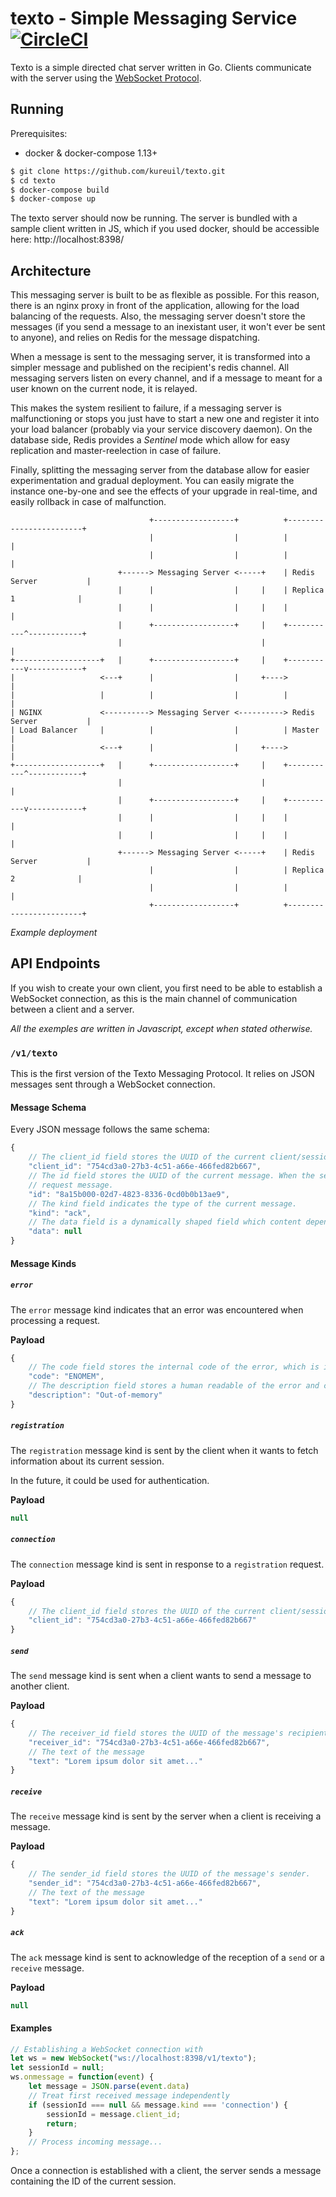 # texto - Simple Messaging Service [![CircleCI](https://circleci.com/gh/kureuil/texto/tree/master.svg?style=svg)](https://circleci.com/gh/kureuil/texto/tree/master)

Texto is a simple directed chat server written in Go. Clients communicate with the server using the
[WebSocket Protocol](http://tools.ietf.org/html/rfc6455).

## Running

Prerequisites:

* docker & docker-compose 1.13+

```bash
$ git clone https://github.com/kureuil/texto.git
$ cd texto
$ docker-compose build
$ docker-compose up
```

The texto server should now be running. The server is bundled with a sample client written in JS, which if you used
docker, should be accessible here: http://localhost:8398/

## Architecture

This messaging server is built to be as flexible as possible. For this reason, there is an nginx proxy in front of the
application, allowing for the load balancing of the requests. Also, the messaging server doesn't store the messages (if
you send a message to an inexistant user, it won't ever be sent to anyone), and relies on Redis for the message
dispatching.

When a message is sent to the messaging server, it is transformed into a simpler message and published on the
recipient's redis channel. All messaging servers listen on every channel, and if a message to meant for a user known on
the current node, it is relayed.

This makes the system resilient to failure, if a messaging server is malfunctioning or stops you just have to start a
new one and register it into your load balancer (probably via your service discovery daemon). On the database side,
Redis provides a *Sentinel* mode which allow for easy replication and master-reelection in case of failure.

Finally, splitting the messaging server from the database allow for easier experimentation and gradual deployment. You
can easily migrate the instance one-by-one and see the effects of your upgrade in real-time, and easily rollback in case
of malfunction.

```
                               +------------------+          +------------------------+
                               |                  |          |                        |
                               |                  |          |                        |
                        +------> Messaging Server <-----+    | Redis Server           |
                        |      |                  |     |    | Replica 1              |
                        |      |                  |     |    |                        |
                        |      +------------------+     |    +-----------^------------+
                        |                               |                |
+-------------------+   |      +------------------+     |    +-----------v------------+
|                   <---+      |                  |     +---->                        |
|                   |          |                  |          |                        |
| NGINX             <----------> Messaging Server <----------> Redis Server           |
| Load Balancer     |          |                  |          | Master                 |
|                   <---+      |                  |     +---->                        |
+-------------------+   |      +------------------+     |    +-----------^------------+
                        |                               |                |
                        |      +------------------+     |    +-----------v------------+
                        |      |                  |     |    |                        |
                        |      |                  |     |    |                        |
                        +------> Messaging Server <-----+    | Redis Server           |
                               |                  |          | Replica 2              |
                               |                  |          |                        |
                               +------------------+          +------------------------+
```
*Example deployment*

## API Endpoints

If you wish to create your own client, you first need to be able to establish a WebSocket connection, as this is the
main channel of communication between a client and a server.

*All the exemples are written in Javascript, except when stated otherwise.*

### `/v1/texto`

This is the first version of the Texto Messaging Protocol. It relies on JSON messages sent through a WebSocket
connection.

#### Message Schema

Every JSON message follows the same schema:
```javascript
{
    // The client_id field stores the UUID of the current client/session.
    "client_id": "754cd3a0-27b3-4c51-a66e-466fed82b667",
    // The id field stores the UUID of the current message. When the server sends a response, it will use the id of the
    // request message.
    "id": "8a15b000-02d7-4823-8336-0cd0b0b13ae9",
    // The kind field indicates the type of the current message.
    "kind": "ack",
    // The data field is a dynamically shaped field which content depends on the kind field.
    "data": null
}
```

#### Message Kinds

##### `error`

The `error` message kind indicates that an error was encountered when processing a request.

**Payload**
```javascript
{
    // The code field stores the internal code of the error, which is intended for programmatic use.
    "code": "ENOMEM",
    // The description field stores a human readable of the error and can be displayed safely to a user or logged.
    "description": "Out-of-memory"
}
```

##### `registration`

The `registration` message kind is sent by the client when it wants to fetch information about its current session.

In the future, it could be used for authentication.

**Payload**
```javascript
null
```

##### `connection`

The `connection` message kind is sent in response to a `registration` request.

**Payload**
```javascript
{
    // The client_id field stores the UUID of the current client/session.
    "client_id": "754cd3a0-27b3-4c51-a66e-466fed82b667"
}
```

##### `send`

The `send` message kind is sent when a client wants to send a message to another client.

**Payload**
```javascript
{
    // The receiver_id field stores the UUID of the message's recipient.
    "receiver_id": "754cd3a0-27b3-4c51-a66e-466fed82b667",
    // The text of the message
    "text": "Lorem ipsum dolor sit amet..."
}
```

##### `receive`

The `receive` message kind is sent by the server when a client is receiving a message.

**Payload**
```javascript
{
    // The sender_id field stores the UUID of the message's sender.
    "sender_id": "754cd3a0-27b3-4c51-a66e-466fed82b667",
    // The text of the message
    "text": "Lorem ipsum dolor sit amet..."
}
```

##### `ack`

The `ack` message kind is sent to acknowledge of the reception of a `send` or a `receive` message.

**Payload**
```javascript
null
```

#### Examples

```javascript
// Establishing a WebSocket connection with
let ws = new WebSocket("ws://localhost:8398/v1/texto");
let sessionId = null;
ws.onmessage = function(event) {
    let message = JSON.parse(event.data)
    // Treat first received message independently
    if (sessionId === null && message.kind === 'connection') {
        sessionId = message.client_id;
        return;
    }
    // Process incoming message...
};
```

Once a connection is established with a client, the server sends a message containing the ID of the current session.
